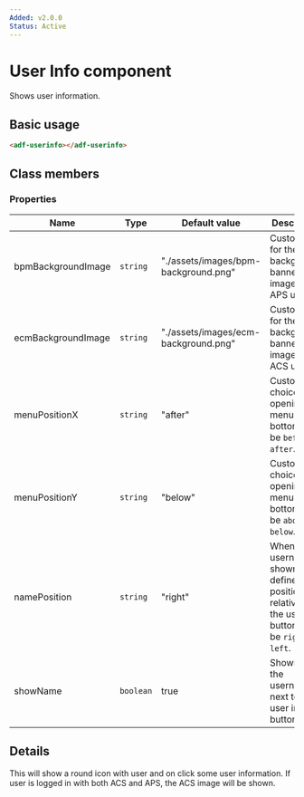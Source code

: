 ```yaml
---
Added: v2.0.0
Status: Active
---
```


# User Info component

Shows user information.

## Basic usage

```html
<adf-userinfo></adf-userinfo>
```

## Class members

### Properties

| Name | Type | Default value | Description |
| -- | -- | -- | -- |
| bpmBackgroundImage | `string` | "./assets/images/bpm-background.png" | Custom path for the background banner image for APS users. |
| ecmBackgroundImage | `string` | "./assets/images/ecm-background.png" | Custom path for the background banner image for ACS users. |
| menuPositionX | `string` | "after" | Custom choice for opening the menu at the bottom. Can be `before` or `after`. |
| menuPositionY | `string` | "below" | Custom choice for opening the menu at the bottom. Can be `above` or `below`. |
| namePosition | `string` | "right" | When the username is shown, this defines its position relative to the user info button. Can be `right` or `left`. |
| showName | `boolean` | true | Shows/hides the username next to the user info button. |

## Details

This will show a round icon with user and on click some user information.
If user is logged in with both ACS and APS, the ACS image will be shown.
